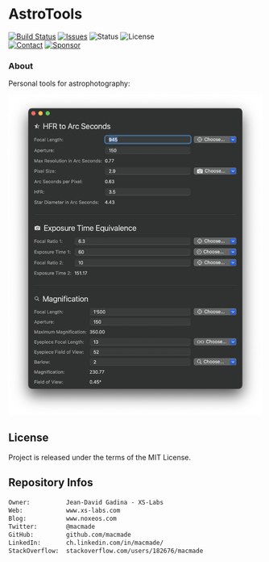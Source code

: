 AstroTools
==========

[![Build Status](https://img.shields.io/github/actions/workflow/status/macmade/AstroTools/ci-mac.yaml?label=macOS&logo=apple)](https://github.com/macmade/AstroTools/actions/workflows/ci-mac.yaml)
[![Issues](http://img.shields.io/github/issues/macmade/AstroTools.svg?logo=github)](https://github.com/macmade/AstroTools/issues)
![Status](https://img.shields.io/badge/status-active-brightgreen.svg?logo=git)
![License](https://img.shields.io/badge/license-mit-brightgreen.svg?logo=open-source-initiative)  
[![Contact](https://img.shields.io/badge/follow-@macmade-blue.svg?logo=twitter&style=social)](https://twitter.com/macmade)
[![Sponsor](https://img.shields.io/badge/sponsor-macmade-pink.svg?logo=github-sponsors&style=social)](https://github.com/sponsors/macmade)

### About

Personal tools for astrophotography:

![Screenshot](Assets/Screenshot.png "Screenshot")

License
-------

Project is released under the terms of the MIT License.

Repository Infos
----------------

    Owner:          Jean-David Gadina - XS-Labs
    Web:            www.xs-labs.com
    Blog:           www.noxeos.com
    Twitter:        @macmade
    GitHub:         github.com/macmade
    LinkedIn:       ch.linkedin.com/in/macmade/
    StackOverflow:  stackoverflow.com/users/182676/macmade
